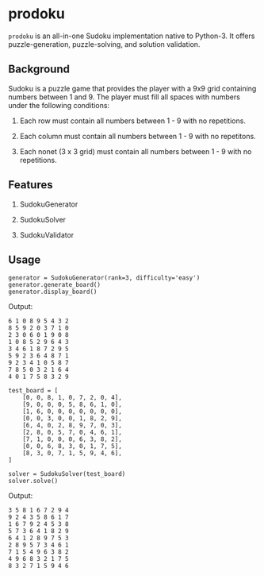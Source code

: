 # prodoku

`prodoku` is an all-in-one Sudoku implementation native to Python-3. It offers puzzle-generation, puzzle-solving, and solution validation.

## Background

Sudoku is a puzzle game that provides the player with a 9x9 grid containing numbers between 1 and 9. The player must fill all spaces with numbers under the following conditions:

1) Each row must contain all numbers between 1 - 9 with no repetitions. 

2) Each column must contain all numbers between 1 - 9 with no repetitons.

3) Each nonet (3 x 3 grid) must contain all numbers between 1 - 9 with no repetitions.

## Features

1) SudokuGenerator

2) SudokuSolver

3) SudokuValidator

## Usage

```
generator = SudokuGenerator(rank=3, difficulty='easy')
generator.generate_board()
generator.display_board()
```

Output:

```
6 1 0 8 9 5 4 3 2
8 5 9 2 0 3 7 1 0
2 3 0 6 0 1 9 0 8
1 0 8 5 2 9 6 4 3
3 4 6 1 8 7 2 9 5
5 9 2 3 6 4 8 7 1
9 2 3 4 1 0 5 8 7
7 8 5 0 3 2 1 6 4
4 0 1 7 5 8 3 2 9
```

```
test_board = [
    [0, 0, 8, 1, 0, 7, 2, 0, 4],
    [9, 0, 0, 0, 5, 8, 6, 1, 0],
    [1, 6, 0, 0, 0, 0, 0, 0, 0],
    [0, 0, 3, 0, 0, 1, 8, 2, 9],
    [6, 4, 0, 2, 8, 9, 7, 0, 3],
    [2, 8, 0, 5, 7, 0, 4, 6, 1],
    [7, 1, 0, 0, 0, 6, 3, 8, 2],
    [0, 0, 6, 8, 3, 0, 1, 7, 5],
    [8, 3, 0, 7, 1, 5, 9, 4, 6],
]

solver = SudokuSolver(test_board)
solver.solve()
```

Output:

```
3 5 8 1 6 7 2 9 4
9 2 4 3 5 8 6 1 7
1 6 7 9 2 4 5 3 8
5 7 3 6 4 1 8 2 9
6 4 1 2 8 9 7 5 3
2 8 9 5 7 3 4 6 1
7 1 5 4 9 6 3 8 2
4 9 6 8 3 2 1 7 5
8 3 2 7 1 5 9 4 6
```

